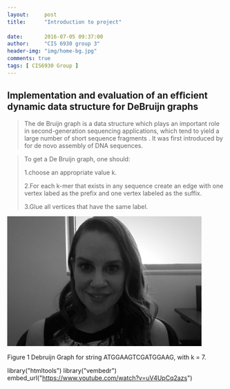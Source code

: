```yaml
---
layout:     post
title:      "Introduction to project"

date:       2016-07-05 09:37:00
author:     "CIS 6930 group 3"
header-img: "img/home-bg.jpg"
comments: true
tags: [ CIS6930 Group ]
---
```

Implementation and evaluation of an efﬁcient dynamic data structure for DeBruijn graphs
---------------------------------------------------------------------------------------

>The de Bruijn graph is a data structure which plays an important role in
second-generation sequencing applications, which tend to yield a large
number of short sequence fragments . It
was first introduced by for de novo assembly
of DNA sequences. 

>To get a De Bruijn graph, one should:
>
>  1.choose an appropriate value k.
>
>  2.For each k-mer that exists in any sequence create an edge with one vertex labed as the prefix and one vertex labeled as the suffix.
>
>  3.Glue all vertices that have the same label. 


![Figure 1](./img/boucher.jpg)
<div>
Figure 1 Debruijn Graph for  string ATGGAAGTCGATGGAAG, with k = 7.
</div>


library("htmltools")
library("vembedr")
embed_url("https://www.youtube.com/watch?v=uV4UpCq2azs")